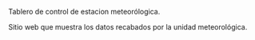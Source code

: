 Tablero de control de estacion meteorólogica.

Sitio web que muestra los datos recabados por la unidad meteorológica.
